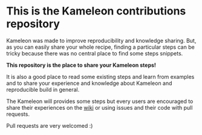 # This is the Kameleon contributions repository

Kameleon was made to improve reproducibility and knowledge sharing. But, as
you can easily share your whole recipe, finding a particular steps can be
tricky because there was no central place to find some steps snippets.

**This repository is the place to share your Kameleon steps!**

It is also a good place to read some existing steps and learn from
examples and to share your experience and knowledge about Kameleon and
reproducible build in general.

The Kameleon will provides some steps but every users are encouraged to
share their experiences on the [wiki](https://github.com/oar-team/kameleon-contrib/wiki) or using issues and their code with
pull requests.

Pull requests are very welcomed :)
